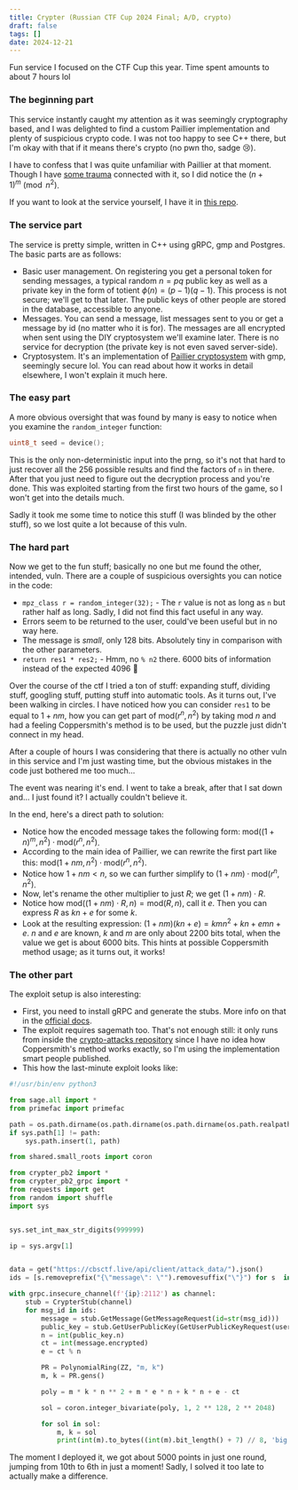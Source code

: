 ```yaml
---
title: Crypter (Russian CTF Cup 2024 Final; A/D, crypto)
draft: false
tags: []
date: 2024-12-21
---
```

Fun service I focused on the CTF Cup this year. Time spent amounts to about 7 hours lol

### The beginning part
This service instantly caught my attention as it was seemingly cryptography based, and I was delighted to find a custom Paillier implementation and plenty of suspicious crypto code. I was not too happy to see C++ there, but I'm okay with that if it means there's crypto (no pwn tho, sadge 😢).

I have to confess that I was quite unfamiliar with Paillier at that moment. Though I have [some trauma](https://github.com/C4T-BuT-S4D/ctfcup-2023-quals/tree/master/tasks/crp/lateralus) connected with it, so I did notice the $(n + 1)^m\pmod{n^2}$.

If you want to look at the service yourself, I have it in [this repo](https://github.com/maximxlss/writeups/tree/v4/content/crypter/source).

### The service part
The service is pretty simple, written in C++ using gRPC, gmp and Postgres. The basic parts are as follows:
- Basic user management. On registering you get a personal token for sending messages, a typical random $n=pq$ public key as well as a private key in the form of totient $\phi(n)=(p - 1)(q - 1)$. This process is not secure; we'll get to that later. The public keys of other people are stored in the database, accessible to anyone.
- Messages. You can send a message, list messages sent to you or get a message by id (no matter who it is for). The messages are all encrypted when sent using the DIY cryptosystem we'll examine later. There is no service for decryption (the private key is not even saved server-side).
- Cryptosystem. It's an implementation of [Paillier cryptosystem](https://en.wikipedia.org/wiki/Paillier_cryptosystem) with gmp, seemingly secure lol. You can read about how it works in detail elsewhere, I won't explain it much here.

### The easy part
A more obvious oversight that was found by many is easy to notice when you examine the `random_integer` function:
```C
uint8_t seed = device();
```
This is the only non-deterministic input into the prng, so it's not that hard to just recover all the 256 possible results and find the factors of `n` in there. After that you just need to figure out the decryption process and you're done. This was exploited starting from the first two hours of the game, so I won't get into the details much.

Sadly it took me some time to notice this stuff (I was blinded by the other stuff), so we lost quite a lot because of this vuln.

### The hard part
Now we get to the fun stuff; basically no one but me found the other, intended, vuln. There are a couple of suspicious oversights you can notice in the code:
- `mpz_class r = random_integer(32);` - The `r` value is not as long as `n` but rather half as long. Sadly, I did not find this fact useful in any way.
- Errors seem to be returned to the user, could've been useful but in no way here.
- The message is _small_, only 128 bits. Absolutely tiny in comparison with the other parameters.
- `return res1 * res2;` - Hmm, no `% n2` there. 6000 bits of information instead of the expected 4096 🤔

Over the course of the ctf I tried a ton of stuff: expanding stuff, dividing stuff, googling stuff, putting stuff into automatic tools.
As it turns out, I've been walking in circles. I have noticed how you can consider `res1` to be equal to $1 + nm$, how you can get part of $\text{mod}(r^n, n^2)$ by taking $\text{mod}\ n$ and had a feeling Coppersmith's method is to be used, but the puzzle just didn't connect in my head.

After a couple of hours I was considering that there is actually no other vuln in this service and I'm just wasting time, but the obvious mistakes in the code just bothered me too much...

The event was nearing it's end. I went to take a break, after that I sat down and... I just found it? I actually couldn't believe it.

In the end, here's a direct path to solution:
- Notice how the encoded message takes the following form: $\text{mod}((1 + n)^m, n^2) \cdot \text{mod}(r^n, n^2)$.
- According to the main idea of Paillier, we can rewrite the first part like this: $\text{mod}(1 + nm, n^2) \cdot \text{mod}(r^n, n^2)$.
- Notice how $1 + nm < n$, so we can further simplify to $(1 + nm) \cdot \text{mod}(r^n, n^2)$.
- Now, let's rename the other multiplier to just $R$; we get $(1 + nm) \cdot R$.
- Notice how $\text{mod}((1 + nm) \cdot R, n) = \text{mod}(R, n)$, call it $e$. Then you can express $R$ as $kn + e$ for some $k$.
- Look at the resulting expression: $(1 + nm)(kn + e)=kmn^2 + kn + emn + e$. $n$ and $e$ are known, $k$ and $m$ are only about 2200 bits total, when the value we get is about 6000 bits. This hints at possible Coppersmith method usage; as it turns out, it works!

### The other part
The exploit setup is also interesting:
- First, you need to install gRPC and generate the stubs. More info on that in the [official docs](https://grpc.io/docs/languages/python/quickstart/).
- The exploit requires sagemath too. That's not enough still: it only runs from inside the [crypto-attacks repository](https://github.com/jvdsn/crypto-attacks) since I have no idea how Coppersmith's method works exactly, so I'm using the implementation smart people published.
- This how the last-minute exploit looks like:
```Python
#!/usr/bin/env python3

from sage.all import *
from primefac import primefac

path = os.path.dirname(os.path.dirname(os.path.dirname(os.path.realpath(os.path.abspath(__file__)))))
if sys.path[1] != path:
    sys.path.insert(1, path)

from shared.small_roots import coron

from crypter_pb2 import *
from crypter_pb2_grpc import *
from requests import get
from random import shuffle
import sys


sys.set_int_max_str_digits(999999)

ip = sys.argv[1]


data = get("https://cbsctf.live/api/client/attack_data/").json()
ids = [s.removeprefix("{\"message\": \"").removesuffix("\"}") for s  in data["crypter"][ip]]

with grpc.insecure_channel(f'{ip}:2112') as channel:
    stub = CrypterStub(channel)
    for msg_id in ids:
        message = stub.GetMessage(GetMessageRequest(id=str(msg_id)))
        public_key = stub.GetUserPublicKey(GetUserPublicKeyRequest(username=message.username))
        n = int(public_key.n)
        ct = int(message.encrypted)
        e = ct % n

        PR = PolynomialRing(ZZ, "m, k")
        m, k = PR.gens()

        poly = m * k * n ** 2 + m * e * n + k * n + e - ct

        sol = coron.integer_bivariate(poly, 1, 2 ** 128, 2 ** 2048)

        for sol in sol:
            m, k = sol
            print(int(m).to_bytes((int(m).bit_length() + 7) // 8, 'big'), flush=True)
```

The moment I deployed it, we got about 5000 points in just one round, jumping from 10th to 6th in just a moment! Sadly, I solved it too late to actually make a difference.
